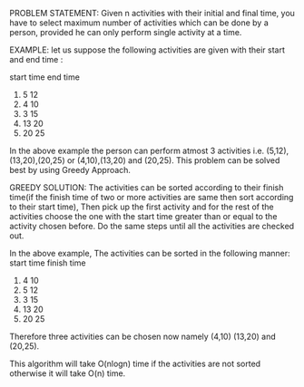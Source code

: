 PROBLEM STATEMENT:
Given n activities with their initial and final time, you have to select maximum number of activities which can be done by a person, provided he can only perform single activity at a time.

EXAMPLE:
let us suppose the following activities are given with their start and end time :
   
   start time     end time 
1.    5             12
2.    4             10
3.    3             15
4.    13            20
5.    20            25

In the above example the person can perform atmost 3 activities i.e. (5,12),(13,20),(20,25) or (4,10),(13,20) and (20,25).
This problem can be solved best by using Greedy Approach.

GREEDY SOLUTION:
The activities can be sorted according to their finish time(if the finish time of two or more activities are same then sort according to their start time), Then pick up the first activity and for the rest of the activities choose the one with the start time greater than or equal to the activity chosen before. Do the same steps until all the activities are checked out.

In the above example, The activities can be sorted in the following manner:
    start time     finish time
1.    4                10
2.    5                12
3.    3                15
4.    13               20
5.    20               25
 
Therefore three activities can be chosen now namely (4,10) (13,20) and (20,25).

This algorithm will take O(nlogn) time if the activities are not sorted otherwise it will take O(n) time.

            


